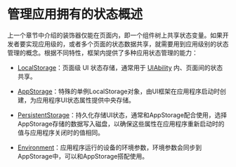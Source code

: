 # 管理应用拥有的状态概述

上一个章节中介绍的装饰器仅能在页面内，即一个组件树上共享状态变量。如果开发者要实现应用级的，或者多个页面的状态数据共享，就需要用到应用级别的状态管理的概念。根据不同特性，框架内提供了多种应用状态管理的能力：

- [LocalStorage](./cj-localstorage.md)：页面级 UI 状态存储，通常用于 [UIAbility](../../application-models/cj-uiability-overview.md) 内、页面间的状态共享。

- [AppStorage](./cj-appstorage.md)：特殊的单例LocalStorage对象，由UI框架在应用程序启动时创建，为应用程序UI状态属性提供中央存储。

- [PersistentStorage](./cj-persiststorage.md)：持久化存储UI状态，通常和AppStorage配合使用，选择AppStorage存储的数据写入磁盘，以确保这些属性在应用程序重新启动时的值与应用程序关闭时的值相同。

- [Environment](./cj-environment.md)：应用程序运行的设备的环境参数，环境参数会同步到AppStorage中，可以和AppStorage搭配使用。
